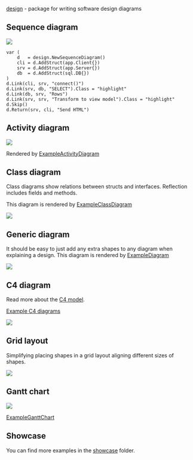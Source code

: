 [design](https://godoc.org/github.com/gregoryv/draw/design) - package for writing software design diagrams

## Sequence diagram

<img src="img/app_sequence_diagram.svg">

    var (
        d   = design.NewSequenceDiagram()
        cli = d.AddStruct(app.Client{})
        srv = d.AddStruct(app.Server{})
        db  = d.AddStruct(sql.DB{})
    )
    d.Link(cli, srv, "connect()")
    d.Link(srv, db, "SELECT").Class = "highlight"
    d.Link(db, srv, "Rows")
    d.Link(srv, srv, "Transform to view model").Class = "highlight"
    d.Skip()
	d.Return(srv, cli, "Send HTML")

## Activity diagram

<img src="img/activity_diagram.svg">

Rendered by
[ExampleActivityDiagram](https://godoc.org/github.com/gregoryv/draw/design/#example-ActivityDiagram)

## Class diagram

Class diagrams show relations between structs and
interfaces. Reflection includes fields and methods.

This diagram is rendered by
[ExampleClassDiagram](https://godoc.org/github.com/gregoryv/draw/design/#example-ClassDiagram)

<img src="img/class_example.svg">

## Generic diagram

It should be easy to just add any extra shapes to any diagram when explaining a design.
This diagram is rendered by
[ExampleDiagram](https://godoc.org/github.com/gregoryv/draw/design/#example-Diagram)

![](img/diagram_example.svg)


## C4 diagram

Read more about the [C4 model](https://c4model.com/).

[Example C4 diagrams](https://gregoryv.github.io/draw/#c4diagrams)

![](img/c4_example.svg)

## Grid layout

Simplifying placing shapes in a grid layout aligning different sizes of shapes.

![](img/grid_layout.svg)


## Gantt chart

![](img/gantt_chart.svg)

[ExampleGanttChart](https://godoc.org/github.com/gregoryv/draw/design/#example-GanttChart)

## Showcase

You can find more examples in the [showcase](showcase) folder.

